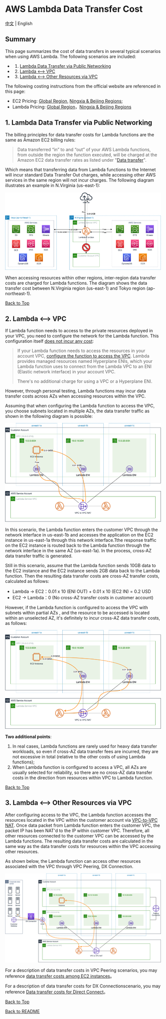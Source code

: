 # AWS Lambda Data Transfer Cost

[中文](Lambda-CN.md) | English
## Summary

This page summarizes the cost of data transfers in several typical scenarios when using AWS Lambda. The following scenarios are included:

- 1. [Lambda Data Transfer via Public Networking](#1-lambda-data-transfer-via-public-networking)
- 2. [Lambda <--> VPC](#2-lambda----vpc)
- 3. [Lambda <--> Other Resources via VPC](#3-lambda----other-resources-via-vpc)

The following costing instructions from the official website are referenced in this page:

- EC2 Pricing: [Global Region](https://aws.amazon.com/ec2/pricing/on-demand/), [Ningxia & Beijing Regions](https://www.amazonaws.cn/en/ec2/pricing/);
- Lambda Pricing: [Global Region](https://aws.amazon.com/lambda/pricing/)，[Ningxia & Beijing Regions](https://www.amazonaws.cn/en/lambda/pricing/)

## 1. Lambda Data Transfer via Public Networking

The billing principles for data transfer costs for Lambda functions are the same as Amazon EC2 billing rules:

>Data transferred “in” to and “out” of your AWS Lambda functions, from outside the region the function executed, will be charged at the Amazon EC2 data transfer rates as listed under "[Data transfer](https://aws.amazon.com/ec2/pricing/on-demand/)".

Which means that transferring data from Lambda functions to the Internet will incur standard Data Transfer Out charges, while accessing other AWS services in the same region will not incur charges. The following diagram illustrates an example in N.Virginia (us-east-1):

![Lambda to public resources](png/01.Function-Public.png)

When accessing resources within other regions, inter-region data transfer costs are charged for Lambda functions. The diagram shows the data transfer cost between N.Virginia region (us-east-1) and Tokyo region (ap-northeast-1).

[Back to Top](#summary)

## 2. Lambda <--> VPC

If Lambda function needs to access to the private resources deployed in your VPC, you need to configure the network for the Lambda function. This configuration itself [does not incur any cost](https://docs.aws.amazon.com/lambda/latest/dg/foundation-networking.html):   

>If your Lambda function needs to access the resources in your account VPC, [configure the function to access the VPC](https://docs.aws.amazon.com/lambda/latest/dg/configuration-vpc.html). Lambda provides managed resources named Hyperplane ENIs, which your Lambda function uses to connect from the Lambda VPC to an ENI (Elastic network interface) in your account VPC.
>
>There's no additional charge for using a VPC or a Hyperplane ENI.

However, through personal testing, Lambda functions may incur data transfer costs across AZs when accessing resources within the VPC.

Assuming that when configuring the Lambda function to access the VPC, you choose subnets located in multiple AZs, the data transfer traffic as shown in the following diagram is possible:

![Lambda to VPC](png/02.01-Function-VPC-allAZ.png)

In this scenario, the Lambda function enters the customer VPC through the network interface in us-east-1b and accesses the application on the EC2 instance in us-east-1a through this network interface.Tthe response traffic on the EC2 instance is routed back to the Lambda function through the network interface in the same AZ (us-east-1a). In the process, cross-AZ data transfer traffic is generated.

Still in this scenario, assume that the Lambda function sends 10GB data to the EC2 instance and the EC2 instance sends 2GB data back to the Lambda function. Then the resulting data transfer costs are cross-AZ transfer costs, calculated as follows:  

- Lambda -> EC2：0.01 x 10 (ENI OUT) + 0.01 x 10 (EC2 IN) = 0.2 USD
- EC2 -> Lambda：0 (No cross-AZ transfer costs in customer account)

However, if the Lambda function is configured to access the VPC with subnets within partial AZs , and the resource to be accessed is located within an unselected AZ, it's definitely to incur cross-AZ data transfer costs, as follows:

![Lambda to VPC](png/02.02-Function-VPC-paAZ.png)

**Two additional points**:

1. In real cases, Lambda functions are rarely used for heavy data transfer workloads, so even if cross-AZ data transfer fees are incurred, they are not excessive in total (relative to the other costs of using Lambda functions);  
2. When Lambda function is configured to access a VPC, all AZs are usually selected for reliability, so there are no cross-AZ data transfer costs in the direction from resources within VPC to Lambda function.

[Back to Top](#Summary)

## 3. Lambda <--> Other Resources via VPC

After configuring access to the VPC, the Lambda function accesses the resources located in the VPC within the customer account via [VPC-to-VPC NAT](https://aws.amazon.com/cn/blogs/compute/announcing-improved-vpc-networking-for-aws-lambda-functions/). Once data packet from Lambda function enters the customer VPC, the packet IP has been NAT'd to the IP within customer VPC. Therefore, all other resources connected to the customer VPC can be accessed by the Lambda functions. The resulting data transfer costs are calculated in the same way as the data transfer costs for resources within the VPC accessing other resources.

As shown below, the Lambda function can access other resources associated with the VPC through VPC Peering, DX Connection.

![Lambda to VPC](png/03.Function-Others-VPC.png)

For a description of data transfer costs in VPC Peering scenarios, you may reference [data transfer costs among EC2 instances](../EC2/EC2-EN.md#4-ec2----ec2)。

For a description of data transfer costs for DX Connectionscenario, you may reference [Data  transfer costs for Direct Connect](../..Networking/../../Networking/Connection/Connection-EN.md#1-aws-direct-connect)。

[Back to Top](#Summary)

[Back to README](../../README-EN.md)